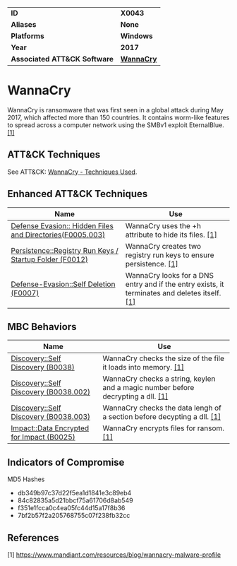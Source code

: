<table>
<tr>
<td><b>ID</b></td>
<td><b>X0043</b></td>
</tr>
<tr>
<td><b>Aliases</b></td>
<td><b>None</b></td>
</tr>
<tr>
<td><b>Platforms</b></td>
<td><b>Windows</b></td>
</tr>
<tr>
<td><b>Year</b></td>
<td><b>2017</b></td>
</tr>
<tr>
<td><b>Associated ATT&CK Software</b></td>
<td><b><a href="https://attack.mitre.org/software/S0366">WannaCry</a></b></td>
</tr>
</table>

# WannaCry

WannaCry is ransomware that was first seen in a global attack during May 2017, which affected more than 150 countries. It contains worm-like features to spread across a computer network using the SMBv1 exploit EternalBlue. [[1]](#1)

## ATT&CK Techniques

See ATT&CK: [WannaCry - Techniques Used](https://attack.mitre.org/software/S0366/).

## Enhanced ATT&CK Techniques

|Name|Use|
|---|---|
|[Defense Evasion:: Hidden Files and Directories(F0005.003)](../defense-evasion/hidden-files-and-directories.md)|WannaCry uses the +h attribute to hide its files. [[1]](#1)|
|[Persistence::Registry Run Keys / Startup Folder (F0012)](../persistence/registry-run-keys-startup-folder.md)|WannaCry creates two registry run keys to ensure persistence. [[1]](#1)|
|[Defense-Evasion::Self Deletion (F0007)](../defense-evasion/self-deletion.md)|WannaCry looks for a DNS entry and if the entry exists, it terminates and deletes itself. [[1]](#1)|

## MBC Behaviors

|Name|Use|
|---|---|
|[Discovery::Self Discovery (B0038)](../discovery/self-discovery.md)|WannaCry checks the size of the file it loads into memory. [[1]](#1)|
|[Discovery::Self Discovery (B0038.002)](../discovery/self-discovery.md)|WannaCry checks a string, keylen and a magic number before decrypting a dll. [[1]](#1)|
|[Discovery::Self Discovery (B0038.003)](../discovery/self-discovery.md)|WannaCry checks the data lengh of a section before decypting a dll. [[1]](#1)|
|[Impact::Data Encrypted for Impact (B0025)](../impact/data-encrypted-for-impact.md)|WannaCry encrypts files for ransom. [[1]](#1)|


## Indicators of Compromise

MD5 Hashes
- db349b97c37d22f5ea1d1841e3c89eb4
- 84c82835a5d21bbcf75a61706d8ab549
- f351e1fcca0c4ea05fc44d15a17f8b36
- 7bf2b57f2a205768755c07f238fb32cc

## References

<a name="1">[1]</a> https://www.mandiant.com/resources/blog/wannacry-malware-profile